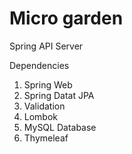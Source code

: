 # Micro garden
Spring API Server  


Dependencies
1. Spring Web
2. Spring Datat JPA
3. Validation
4. Lombok
5. MySQL Database
6. Thymeleaf
